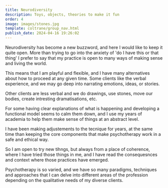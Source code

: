 ```yaml
---
title: Neurodiversity
description: Toys, objects, theories to make it fun
order: 4
image: images/stones.jpg
template: coltrane/group_nav.html
publish_date: 2024-04-16 19:26:02
---
```

Neurodiversity has become a new buzzword, and here I would like to keep it quite open. More than trying to go into the anxiety of 'do I have this or that thing' I prefer to say that my practice is open to many ways of making sense and living the world. 

This means that I am playful and flexible, and I have many alternatives about how to proceed at any given time. Some clients like the verbal experience, and we may go deep into narrating emotions, ideas, or stories. 

Other clients are less verbal and we do drawings, use stones, move our bodies, create intresting dramatisations, etc. 

For some having clear explanations of what is happening and developing a functional model seems to calm them down, and I use my years of academia to help them make sense of things at an abstract level. 

I have been making adjustements to the tecnique for years, at the same time than keeping the core components that make psychotherapy work in a safe and ethical way. 

So I am open to try new tihngs, but always from a place of coherence, where I have tried those things in me, and I have read the consequesnces and context where those practices have emerged.

Psychotherapy is so varied, and we have so many paradigms, techniques and  approaches that I can delve into different areas of the profession depending on the qualitative needs of my diverse clients. 